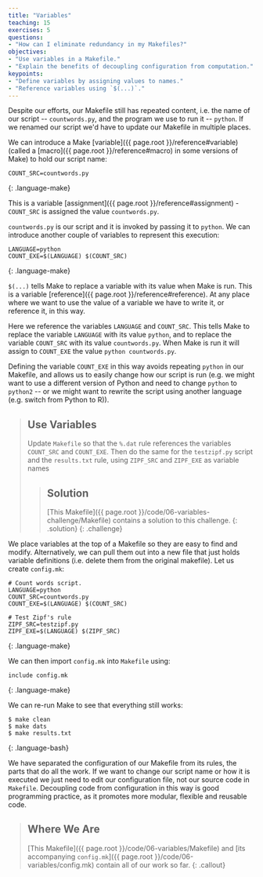 ```yaml
---
title: "Variables"
teaching: 15
exercises: 5
questions:
- "How can I eliminate redundancy in my Makefiles?"
objectives:
- "Use variables in a Makefile."
- "Explain the benefits of decoupling configuration from computation."
keypoints:
- "Define variables by assigning values to names."
- "Reference variables using `$(...)`."
---
```


Despite our efforts, our Makefile still has repeated content, i.e.
the name of our script -- `countwords.py`, and the program we use to run it -- `python`.
If we renamed our script we'd have to update our Makefile in multiple places.

We can introduce a Make [variable]({{ page.root }}/reference#variable) (called a
[macro]({{ page.root }}/reference#macro) in some versions of Make) to hold our
script name:

~~~
COUNT_SRC=countwords.py
~~~
{: .language-make}

This is a variable [assignment]({{ page.root }}/reference#assignment) -
`COUNT_SRC` is assigned the value `countwords.py`.

`countwords.py` is our script and it is invoked by passing it to
`python`. We can introduce another couple of variables to represent this
execution:

~~~
LANGUAGE=python
COUNT_EXE=$(LANGUAGE) $(COUNT_SRC)
~~~
{: .language-make}

`$(...)` tells Make to replace a variable with its value when Make
is run. This is a variable [reference]({{ page.root }}/reference#reference). At
any place where we want to use the value of a variable we have to
write it, or reference it, in this way.

Here we reference the variables `LANGUAGE` and `COUNT_SRC`. This tells Make to
replace the variable `LANGUAGE` with its value `python`,
and to replace the variable `COUNT_SRC` with its value `countwords.py`. When
Make is run it will assign to `COUNT_EXE` the value `python
countwords.py`.

Defining the variable `COUNT_EXE` in this way avoids repeating `python` in our 
Makefile, and allows us to easily
change how our script is run (e.g. we might want to use a different
version of Python and need to change `python` to `python2` -- or we might want to
rewrite the script using another language (e.g. switch from Python to R)).

> ## Use Variables
>
> Update `Makefile` so that the `%.dat` rule
> references the variables `COUNT_SRC` and `COUNT_EXE`.
> Then do the same for the `testzipf.py` script
> and the `results.txt` rule,
> using `ZIPF_SRC` and `ZIPF_EXE` as variable names
>
> > ## Solution
> > [This Makefile]({{ page.root }}/code/06-variables-challenge/Makefile)
> > contains a solution to this challenge.
> {: .solution}
{: .challenge}

We place variables at the top of a Makefile so they are easy to
find and modify. Alternatively, we can pull them out into a new
file that just holds variable definitions (i.e. delete them from
the original makefile). Let us create `config.mk`:

~~~
# Count words script.
LANGUAGE=python
COUNT_SRC=countwords.py
COUNT_EXE=$(LANGUAGE) $(COUNT_SRC)

# Test Zipf's rule
ZIPF_SRC=testzipf.py
ZIPF_EXE=$(LANGUAGE) $(ZIPF_SRC)
~~~
{: .language-make}

We can then import `config.mk` into `Makefile` using:

~~~
include config.mk
~~~
{: .language-make}

We can re-run Make to see that everything still works:

~~~
$ make clean
$ make dats
$ make results.txt
~~~
{: .language-bash}

We have separated the configuration of our Makefile from its rules,
the parts that do all the work. If we want to change our script name
or how it is executed we just need to edit our configuration file, not
our source code in `Makefile`. Decoupling code from configuration in
this way is good programming practice, as it promotes more modular,
flexible and reusable code.

> ## Where We Are
>
> [This Makefile]({{ page.root }}/code/06-variables/Makefile)
> and [its accompanying `config.mk`]({{ page.root }}/code/06-variables/config.mk)
> contain all of our work so far.
{: .callout}
